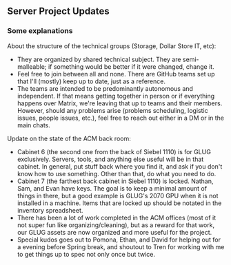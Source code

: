 ## Server Project Updates

### Some explanations

About the structure of the technical groups (Storage, Dollar Store IT, etc):

* They are organized by shared technical subject. They are semi-malleable; if something would be better if it were changed, change it.
* Feel free to join between all and none. There are GitHub teams set up that I'll (mostly) keep up to date, just as a reference.
* The teams are intended to be predominantly autonomous and independent. If that means getting together in person or if everything happens over Matrix, we're leaving that up to teams and their members. However, should any problems arise (problems scheduling, logistic issues, people issues, etc.), feel free to reach out either in a DM or in the main chats.

Update on the state of the ACM back room:

* Cabinet 6 (the second one from the back of Siebel 1110) is for GLUG exclusively. Servers, tools, and anything else useful will be in that cabinet. In general, put stuff back where you find it, and ask if you don't know how to use something. Other than that, do what you need to do.
* Cabinet 7 (the farthest back cabinet in Siebel 1110) is locked. Nathan, Sam, and Evan have keys. The goal is to keep a minimal amount of things in there, but a good example is GLUG's 2070 GPU when it is not installed in a machine. Items that are locked up should be notated in the inventory spreadsheet.
* There has been a lot of work completed in the ACM offices (most of it not super fun like organizing/cleaning), but as a reward for that work, our GLUG assets are now organized and more useful for the project.
* Special kudos goes out to Pomona, Ethan, and David for helping out for a evening before Spring break, and shoutout to Tren for working with me to get things up to spec not only once but twice.
